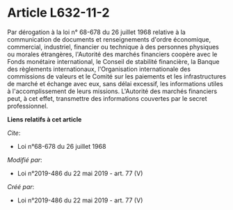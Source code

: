 # Article L632-11-2

Par dérogation à la loi n° 68-678 du 26 juillet 1968 relative à la communication de documents et renseignements d'ordre
économique, commercial, industriel, financier ou technique à des personnes physiques ou morales étrangères, l'Autorité des
marchés financiers coopère avec le Fonds monétaire international, le Conseil de stabilité financière, la Banque des
règlements internationaux, l'Organisation internationale des commissions de valeurs et le Comité sur les paiements et les
infrastructures de marché et échange avec eux, sans délai excessif, les informations utiles à l'accomplissement de leurs
missions. L'Autorité des marchés financiers peut, à cet effet, transmettre des informations couvertes par le secret
professionnel.

**Liens relatifs à cet article**

_Cite_:

  - Loi n°68-678 du 26 juillet 1968

_Modifié par_:

  - Loi n°2019-486 du 22 mai 2019 - art. 77 (V)

_Créé par_:

  - Loi n°2019-486 du 22 mai 2019 - art. 77 (V)
